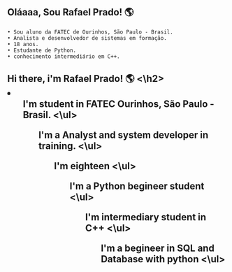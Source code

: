 <h2> Oláaaa, Sou Rafael Prado! 🌎 </h2>
  
    • Sou aluno da FATEC de Ourinhos, São Paulo - Brasil.
    • Analista e desenvolvedor de sistemas em formação.
    • 18 anos.
    • Estudante de Python.
    • conhecimento intermediário em C++.
  
  
  <h2> Hi there, i'm Rafael Prado! 🌎 <\h2>
  <li>
      <ul> I'm student in FATEC Ourinhos, São Paulo - Brasil. <\ul>
      <ul> I'm a Analyst and system developer in training. <\ul>
      <ul> I'm eighteen <\ul>
      <ul> I'm a Python begineer student <\ul>
      <ul> I'm intermediary student in C++ <\ul>
      <ul> I'm a begineer in SQL and Database with python <\ul>
